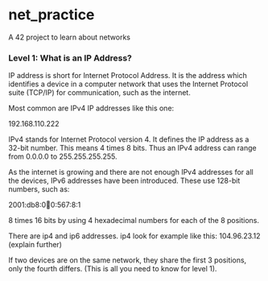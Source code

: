 # net_practice
A 42 project to learn about networks

### Level 1: What is an IP Address?

IP address is short for Internet Protocol Address. It is the address which identifies a device in a computer network that uses the Internet Protocol suite (TCP/IP) for communication, such as the internet.

Most common are IPv4 IP addresses like this one:

  192.168.110.222

IPv4 stands for Internet Protocol version 4. It defines the IP address as a 32-bit number. This means 4 times 8 bits. Thus an IPv4 address can range from 0.0.0.0 to 255.255.255.255. 

As the internet is growing and there are not enough IPv4 addresses for all the devices, IPv6 addresses have been introduced. These use 128-bit numbers, such as:

  2001:db8:0:1234:0:567:8:1

8 times 16 bits by using 4 hexadecimal numbers for each of the 8 positions. 

There are ip4 and ip6 addresses.
ip4 look for example like this:
  104.96.23.12
(explain further)

If two devices are on the same network, they share the first 3 positions, only the fourth differs. (This is all you need to know for level 1).
  
